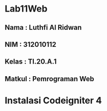 # Lab11Web

## Nama     : Luthfi Al Ridwan
## NIM      : 312010112
## Kelas    : TI.20.A.1
## Matkul   : Pemrograman Web

# Instalasi Codeigniter 4
